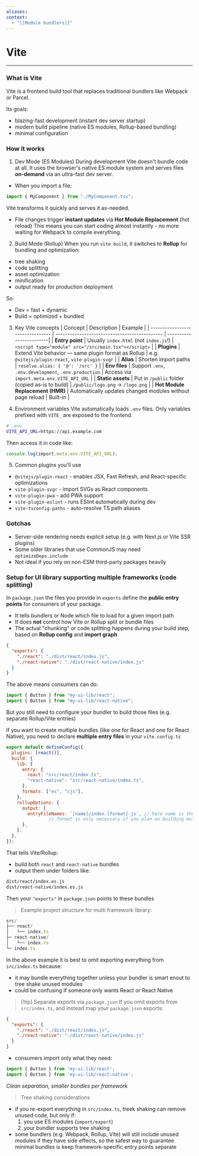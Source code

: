```yaml
---
aliases:
context:
  - "[[Module bundlers]]"
---
```


# Vite

---

### What is Vite

Vite is a frontend build tool that replaces traditional bundlers like Webpack or Parcel.

Its goals:

- blazing-fast development (instant dev server startup)
- modern build pipeline (native ES modules, Rollup-based bundling)
- minimal configuration

### How it works

1. Dev Mode (ES Modules)
   During development Vite doesn't bundle code at all. It uses the browser's native ES module system and serves files **on-demand** via an ultra-fast dev server.

- When you import a file:

```js
import { MyComponent } from "./MyComponent.tsx";
```

Vite transforms it quickly and serves it as-needed.

- File changes trigger **instant updates** via **Hot Module Replacement** (hot reload)
  This means you can start coding almost instantly - no more waiting for Webpack to compile everything.

2. Build Mode (Rollup)
   When you run `vite build`, it switches to **Rollup** for bundling and optimization:

- tree shaking
- code splitting
- asset optimization
- minification
- output ready for production deployment

So:

- Dev = fast + dynamic
- Build = optimized + bundled

3. Key Vite concepts
   | Concept | Description | Example |
   | -------------------------------- | --------------------------------------------- | ------------------------|
   | **Entry point** | Usually `index.html` (not `index.js`!) | `<script type="module" src="/src/main.tsx"></script>` |
   | **Plugins** | Extend Vite behavior — same plugin format as Rollup | e.g. `@vitejs/plugin-react`, `vite-plugin-svgr` |
   | **Alias** | Shorten import paths | `resolve.alias: { '@': '/src' }` |
   | **Env files** | Support `.env`, `.env.development`, `.env.production` | Access via `import.meta.env.VITE_API_URL` |
   | **Static assets** | Put in `/public` folder (copied as-is to build) | `/public/logo.png` → `/logo.png` |
   | **Hot Module Replacement (HMR)** | Automatically updates changed modules without page reload | Built-in |

4. Environment variables
   Vite automatically loads `.env` files.
   Only variables prefixed with `VITE_` are exposed to the frontend.

```bash
# .env
VITE_API_URL=https://api.example.com
```

Then access it in code like:

```ts
console.log(import.meta.env.VITE_API_URL);
```

5. Common plugins you'll use

- `@vitejs/plugin-react` - enables JSX, Fast Refresh, and React-specific optimizations
- `vite-plugin-svgr` - import SVGs as React components
- `vite-plugin-pwa` - add PWA support
- `vite-plugin-eslint` - runs ESlint automatically during dev
- `vite-tsconfig-paths` - auto-resolve TS path aliases

### Gotchas

- Server-side rendering needs explicit setup (e.g. with Next.js or Vite SSR plugins)
- Some older libraries that use CommonJS may need `optimizeDeps.include`
- Not ideal if you rely on non-ESM third-party packages heavily

### Setup for UI library supporting multiple frameworks (code splitting)

In `package.json` the files you provide in `exports` define the **public entry points** for consumers of your package.

- It tells bundlers or Node which file to load for a given import path
- It does **not** control how Vite or Rollup split or bundle files
- The actual "chunking" or code splitting happens during your build step, based on **Rollup config** and **import graph**

```json
{
  "exports": {
    "./react": "./dist/react/index.js",
    "./react-native": "./dist/react-native/index.js"
  }
}
```

The above means consumers can do:

```js
import { Button } from "my-ui-lib/react";
import { Button } from "my-ui-lib/react-native";
```

But you still need to configure your bundler to build those files (e.g. separate Rollup/Vite entries)

If you want to create multiple bundles (like one for React and one for React Native), you need to declare **multiple entry files** in your `vite.config.ts`

```js
export default defineConfig({
  plugins: [react()],
  build: {
    lib: {
      entry: {
        react: "src/react/index.ts",
        "react-native": "src/react-native/index.ts",
      },
      formats: ["es", "cjs"],
    },
    rollupOptions: {
      output: {
        entryFileNames: `[name]/index.[format].js`, // here name is the key from the entry object
                // format is only necessary if you plan on building multiple formats
      },
    },
  },
});
```
That tells Vite/Rollup:
- build both `react` and `react-native` bundles
- output them under folders like:
```bash
dist/react/index.es.js
dist/react-native/index.es.js
```
Then your `"exports"` in `package.json` points to these bundles


> Example project structure for multi framework library:

```js
src/
├── react/
│   └── index.ts
├─ react-native/
│   └── index.ts
└─ index.ts
```
In the above example it is best to omit exporting everything from `src/index.ts` because:
- it may bundle everything together unless your bundler is smart enout to tree shake unused modules
- could be confusing if someone only wants React or React Native

> [!tip] Separate exports via `package.json`
> If you omit exports from `src/index.ts`, and instead map your `package.json` exports:
```json
{
  "exports": {
    "./react": "./dist/react/index.js",
    "./react-native": "./dist/react-native/index.js"
  }
}
```
- consumers import only what they need:
```js
import { Button } from 'my-ui-lib/react';
import { Button } from 'my-ui-lib/react-native';
```
*Clean separation, smaller bundles per framework*

> Tree shaking considerations
- if you re-export everything in `src/index.ts`, treek shaking can remove unused code, but only if:
    1. you use ES modules (`import/export`)
    2. your bundler supports tree shaking
- some bundlers (e.g. Webpack, Rollup, Vite) will still include unused modules if they have side effects, so the safest way to guarantee minimal bundles is keep framework-specific entry points separate
